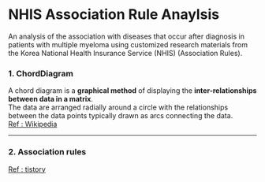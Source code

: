 # NHIS Association Rule Anaylsis

An analysis of the association with diseases that occur after diagnosis in patients with multiple myeloma using customized research materials from the Korea National Health Insurance Service (NHIS) (Association Rules).


### 1. ChordDiagram 
A chord diagram is a **graphical method** of displaying the **inter-relationships between data in a matrix**.   
The data are arranged radially around a circle with the relationships between the data points typically drawn as arcs connecting the data.  
[Ref : Wikipedia](https://en.wikipedia.org/wiki/Chord_diagram_(information_visualization))




---
### 2. Association rules  

[Ref : tistory](https://rfriend.tistory.com/m/category/R%20%EB%B6%84%EC%84%9D%EA%B3%BC%20%ED%94%84%EB%A1%9C%EA%B7%B8%EB%9E%98%EB%B0%8D/R%20%EC%97%B0%EA%B4%80%EA%B7%9C%EC%B9%99%28Association%20Rule%29)


